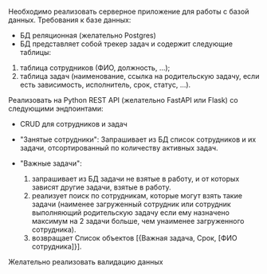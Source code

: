 Необходимо реализовать серверное приложение для работы с базой
данных. Требования к базе данных:


* БД реляционная (желательно Postgres)
* БД представляет собой трекер задач и содержит следующие таблицы:

1) таблица сотрудников (ФИО, должность, ...);
2) таблица задач (наименование, ссылка на родительскую задачу,
если есть зависимость, исполнитель, срок, статус, ...).


Реализовать на Python REST API (желательно FastAPI или Flask) со
следующими эндпоинтами: 
* CRUD для сотрудников и задач 
* "Занятые сотрудники": Запрашивает из БД список сотрудников и
их задачи, отсортированный по количеству активных задач. 
* "Важные задачи": 

    1) запрашивает из БД задачи не взятые в работу, и от которых зависят другие задачи, взятые в работу. 
    2) реализует поиск по сотрудникам, которые могут взять такие задачи (наименее загруженный сотрудник или сотрудник выполняющий родительскую задачу если ему назначено максимум на 2 задачи больше, чем унаименее загруженного сотрудника).
    3) возвращает Список объектов [{Важная задача, Срок, [ФИО сотрудника]}].

Желательно реализовать валидацию данных